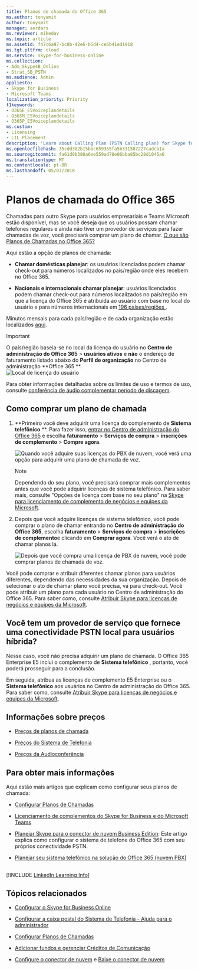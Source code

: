 ```yaml
---
title: Planos de chamada do Office 365
ms.author: tonysmit
author: tonysmit
manager: serdars
ms.reviewer: mikedav
ms.topic: article
ms.assetid: f47c6a97-bc8b-42e6-b5d4-ce6b41ed1918
ms.tgt.pltfrm: cloud
ms.service: skype-for-business-online
ms.collection:
- Adm_Skype4B_Online
- Strat_SB_PSTN
ms.audience: Admin
appliesto:
- Skype for Business
- Microsoft Teams
localization_priority: Priority
f1keywords:
- O365E_E5Voiceplandetails
- O365M_E5Voiceplandetails
- O365P_E5Voiceplandetails
ms.custom:
- Licensing
- LIL_Placement
description: 'Learn about Calling Plan (PSTN Calling plan) for Skype for business options and how to get licenses for your organization. '
ms.openlocfilehash: 35cdd382b15bbc659355fa5b331587227cadcb1a
ms.sourcegitcommit: fa61d0b380a6ee559ad78e06bba85bc28d1045a6
ms.translationtype: MT
ms.contentlocale: pt-BR
ms.lasthandoff: 05/03/2018
---
```

# <a name="calling-plans-for-office-365"></a>Planos de chamada do Office 365

Chamadas para outro Skype para usuários empresariais e Teams Microsoft estão disponível, mas se você deseja que os usuários possam chamar telefones regulares e ainda não tiver um provedor de serviços para fazer chamadas de voz, você precisará comprar um plano de chamar. [O que são Planos de Chamadas no Office 365?](../what-are-calling-plans-in-office-365/what-are-calling-plans-in-office-365.md)
  
Aqui estão a opção de planos de chamada:
  
- **Chamar domésticas planejar**: os usuários licenciados podem chamar check-out para números localizados no país/região onde eles recebem no Office 365.
    
- **Nacionais e internacionais chamar planejar**: usuários licenciados podem chamar check-out para números localizados no país/região em que a licença do Office 365 é atribuída ao usuário com base no local do usuário e para números internacionais em [196 países/regiões ](../country-and-region-availability-for-audio-conferencing-and-calling-plans/users-can-make-outbound-calls-to-these-countries-and-regions.md).
    
Minutos mensais para cada país/região e de cada organização estão localizados [aqui](../country-and-region-availability-for-audio-conferencing-and-calling-plans/country-and-region-availability-for-audio-conferencing-and-calling-plans.md).
  
> [!IMPORTANT]
> O país/região baseia-se no local da licença do usuário no **Centro de administração do Office 365** > **usuários ativos** e **não** o endereço de faturamento listado abaixo do **Perfil de organização** no Centro de administração **Office 365 **.   
![Local de licença do usuário](../images/cc1e16d1-8a5e-43e0-99a3-dc991efdfbab.png)
  
Para obter informações detalhadas sobre os limites de uso e termos de uso, consulte [conferência de áudio complementar período de discagem](../legal-and-regulatory/complimentary-dial-out-period.md).
  
## <a name="how-to-buy-a-calling-plan"></a>Como comprar um plano de chamada

1. **Primeiro você deve adquirir uma licença do complemento de **Sistema telefônico** **. Para fazer isso, [entrar no Centro de administração do Office 365](https://portal.office.com/adminportal/home?add=sub&amp;adminportal=1#/catalog) e escolha **faturamento** > **Serviços de compra** > **inscrições de complemento** > **Compre agora**.
    
    ![Quando você adquire suas licenças do PBX de nuvem, você verá uma opção para adquirir uma plano de chamada de voz.](../images/5893fca0-292c-4cdf-9b43-c507a8b44b74.png)
  
    > [!NOTE]
    > Dependendo do seu plano, você precisará comprar mais complementos antes que você pode adquirir licenças de sistema telefônico. Para saber mais, consulte "Opções de licença com base no seu plano" na [Skype para licenciamento de complemento de negócios e equipes da Microsoft](skype-for-business-and-microsoft-teams-add-on-licensing.md).
  
2. Depois que você adquire licenças de sistema telefônico, você pode comprar o plano de chamar entrando no **Centro de administração do Office 365**, escolha **faturamento** > **Serviços de compra** > **inscrições de complemento**e clicando em **Comprar agora**. Você verá o ato de chamar planos lá.
    
    ![Depois que você compra uma licença de PBX de nuvem, você pode comprar planos de chamada de voz.](../images/ab2d6dce-56eb-4bbc-ac1a-430b0c065d18.png)
  
Você pode comprar e atribuir diferentes chamar planos para usuários diferentes, dependendo das necessidades da sua organização. Depois de selecionar o ato de chamar plano você precisa, vá para check-out. Você pode atribuir um plano para cada usuário no Centro de administração do Office 365. Para saber como, consulte [Atribuir Skype para licenças de negócios e equipes da Microsoft](assign-skype-for-business-and-microsoft-teams-licenses.md).
  
## <a name="do-you-have-a-service-provider-that-provides-on-premises-pstn-connectivity-for-hybrid-users"></a>Você tem um provedor de serviço que fornece uma conectividade PSTN local para usuários híbrida?

Nesse caso, você não precisa adquirir um plano de chamada. O Office 365 Enterprise E5 inclui o complemento de **Sistema telefônico** , portanto, você poderá prosseguir para a conclusão.
  
Em seguida, atribua as licenças de complemento E5 Enterprise ou o **Sistema telefônico** aos usuários no Centro de administração do Office 365. Para saber como, consulte [Atribuir Skype para licenças de negócios e equipes da Microsoft](assign-skype-for-business-and-microsoft-teams-licenses.md).
  
## <a name="pricing-information"></a>Informações sobre preços

- [Preços de planos de chamada](https://go.microsoft.com/fwlink/?LinkId=799761)
    
- [Preços do Sistema de Telefonia](https://go.microsoft.com/fwlink/?linkid=799763)
    
- [Preços da Audioconferência](https://go.microsoft.com/fwlink/?linkid=799762)
    
## <a name="for-more-information"></a>Para obter mais informações

Aqui estão mais artigos que explicam como configurar seus planos de chamada:
  
- [Configurar Planos de Chamadas](../what-are-calling-plans-in-office-365/set-up-calling-plans.md)
    
- [Licenciamento de complementos do Skype for Business e do Microsoft Teams](skype-for-business-and-microsoft-teams-add-on-licensing.md)
    
- [Planejar Skype para o conector de nuvem Business Edition](https://technet.microsoft.com/EN-US/library/Mt605227.aspx): Este artigo explica como configurar o sistema de telefone do Office 365 com seu próprios conectividade PSTN.
    
- [Planejar seu sistema telefônico na solução do Office 365 (nuvem PBX)](https://go.microsoft.com/fwlink/p/?LinkId=717926)
    
## 

[!INCLUDE [LinkedIn Learning Info](../../common/office/linkedin-learning-info.md)]
   
## <a name="related-topics"></a>Tópicos relacionados

- [Configurar o Skype for Business Online](../set-up-skype-for-business-online/set-up-skype-for-business-online.md)
    
- [Configurar a caixa postal do Sistema de Telefonia - Ajuda para o administrador](../what-is-phone-system-in-office-365/phone-system-voicemail/set-up-phone-system-voicemail.md)
    
- [Configurar Planos de Chamadas](../what-are-calling-plans-in-office-365/set-up-calling-plans.md)
    
- [Adicionar fundos e gerenciar Créditos de Comunicação](add-funds-and-manage-communications-credits.md)
    
- [Configure o conector de nuvem](https://technet.microsoft.com/en-us/library/mt605228.aspx) e [Baixe o conector de nuvem](https://aka.ms/CloudConnectorInstaller)
  
  
 
